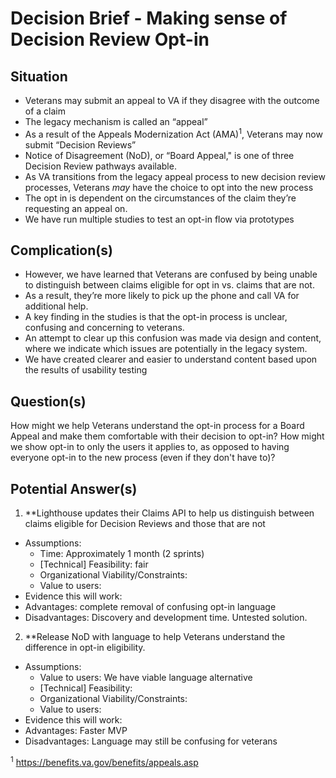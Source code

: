 # Decision Brief - Making sense of Decision Review Opt-in
## Situation
- Veterans may submit an appeal to VA if they disagree with the outcome of a claim 
- The legacy mechanism is called an “appeal”
- As a result of the Appeals Modernization Act (AMA)<sup>1</sup>, Veterans may now submit “Decision Reviews”
- Notice of Disagreement (NoD), or “Board Appeal," is one of three Decision Review pathways available.
- As VA transitions from the legacy appeal process to new decision review processes, Veterans _may_ have the choice to opt into the new process
- The opt in is dependent on the circumstances of the claim they’re requesting an appeal on.
- We have run multiple studies to test an opt-in flow via prototypes

## Complication(s)
- However, we have learned that Veterans are confused by being unable to distinguish between claims eligible for opt in vs. claims that are not. 
- As a result, they’re more likely to pick up the phone and call VA for additional help. 
- A key finding in the studies is that the opt-in process is unclear, confusing and concerning to veterans.
- An attempt to clear up this confusion was made via design and content, where we indicate which issues are potentially in the legacy system.
- We have created clearer and easier to understand content based upon the results of usability testing


## Question(s)
How might we help Veterans understand the opt-in process for a Board Appeal and make them comfortable with their decision to opt-in? How might we show opt-in to only the users it applies to, as opposed to having everyone opt-in to the new process (even if they don't have to)?

## Potential Answer(s)
1. **Lighthouse updates their Claims API to help us distinguish between claims eligible for Decision Reviews and those that are not
  - Assumptions:
    - Time: Approximately 1 month (2 sprints)
    - [Technical] Feasibility: fair
    - Organizational Viability/Constraints:
    - Value to users: 
  - Evidence this will work:
  - Advantages: complete removal of confusing opt-in language
  - Disadvantages: Discovery and development time. Untested solution.
2. **Release NoD with language to help Veterans understand the difference in opt-in eligibility.
  - Assumptions: 
    - Value to users: We have viable language alternative
    - [Technical] Feasibility: 
    - Organizational Viability/Constraints:
    - Value to users: 
  - Evidence this will work:
  - Advantages: Faster MVP
  - Disadvantages: Language may still be confusing for veterans

<sup>1</sup> https://benefits.va.gov/benefits/appeals.asp






